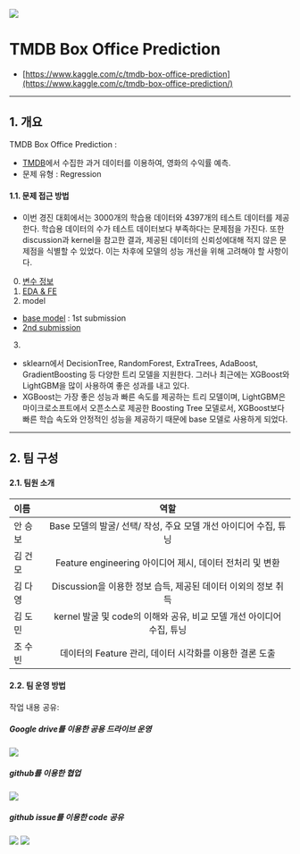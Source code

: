 ![](https://pbs.twimg.com/profile_images/789117657714831361/zGfknUu8_400x400.jpg)
# **TMDB Box Office Prediction**
- [https://www.kaggle.com/c/tmdb-box-office-prediction](https://www.kaggle.com/c/tmdb-box-office-prediction/)

___
## **1. 개요**
TMDB Box Office Prediction :
- [TMDB](https://www.themoviedb.org/)에서 수집한 과거 데이터를 이용하여, 영화의 수익률 예측.
- 문제 유형 : Regression

#### **1.1. 문제 접근 방법**
- 이번 경진 대회에서는 3000개의 학습용 데이터와 4397개의 테스트 데이터를 제공한다. 학습용 데이터의 수가 테스트 데이터보다 부족하다는 문제점을 가진다. 또한 discussion과 kernel을 참고한 결과, 제공된 데이터의 신뢰성에대해 적지 않은 문제점을 식별할 수 있었다. 이는 차후에 모델의 성능 개선을 위해 고려해야 할 사항이다.

0) [변수 정보](https://github.com/seungb5/TMDB-Box-office-Prediction/blob/master/%EB%B3%80%EC%88%98%20%EC%A0%95%EB%B3%B4_python.ipynb)
1) [EDA & FE](https://github.com/seungb5/TMDB-Box-office-Prediction/blob/master/EDA%2C%20FE.ipynb)
2) model 
- [base model](https://www.kaggle.com/tmznql1234/base-model) : 1st submission
- [2nd submission](https://github.com/seungb5/TMDB-Box-office-Prediction/blob/master/seoul-coding-academy_2nd_submission.ipynb)

3)  
- sklearn에서 DecisionTree, RandomForest, ExtraTrees, AdaBoost, GradientBoosting 등 다양한 트리 모델을 지원한다. 그러나 최근에는 XGBoost와 LightGBM을 많이 사용하여 좋은 성과를 내고 있다.
- XGBoost는 가장 좋은 성능과 빠른 속도를 제공하는 트리 모델이며, LightGBM은 마이크로소프트에서 오픈소스로 제공한 Boosting Tree 모델로서, XGBoost보다 빠른 학습 속도와 안정적인 성능을 제공하기 때문에 base 모델로 사용하게 되었다.
___
## **2. 팀 구성**
#### 2.1. **팀원 소개**
| 이름 | 역할 | 
| :------------ | :-----------: | 
| 안 승 보 | Base 모델의 발굴/ 선택/ 작성, 주요 모델 개선 아이디어 수집, 튜닝 | 
| 김 건 모 | Feature engineering 아이디어 제시, 데이터 전처리 및 변환 | 
| 김 다 영 | Discussion을 이용한 정보 습득, 제공된 데이터 이외의 정보 취득| 
| 김 도 민 | kernel 발굴 및 code의 이해와 공유, 비교 모델 개선 아이디어 수집, 튜닝 | 
| 조 수 빈 | 데이터의 Feature 관리, 데이터 시각화를 이용한 결론 도출|

#### 2.2. **팀 운영 방법**
작업 내용 공유:
##### **Google drive를 이용한 공용 드라이브 운영**
![](https://user-images.githubusercontent.com/46778769/56775271-47c72400-6801-11e9-86c2-0d063b14ea23.PNG)
##### **github를 이용한 협업**
![](https://user-images.githubusercontent.com/46778769/56771316-3d9d2980-67f1-11e9-928e-820196dca0cf.PNG)
#####  **github issue를 이용한 code 공유**
![](https://user-images.githubusercontent.com/46778769/56957358-ce715d80-6b81-11e9-96ec-cf7a45f2a91b.PNG)
![](https://user-images.githubusercontent.com/46778769/56771008-6b35a300-67f0-11e9-9c0c-9516f32a18dd.PNG)

